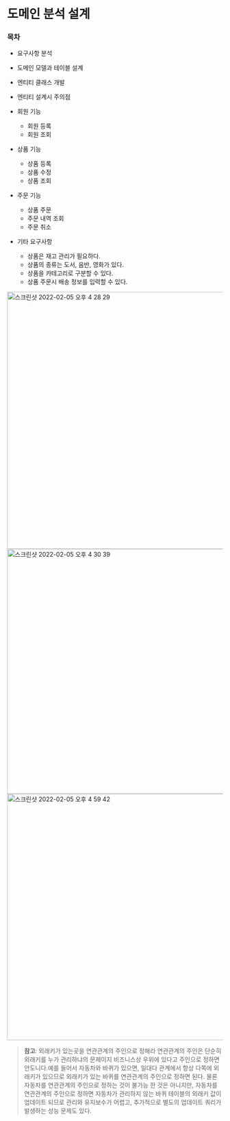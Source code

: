 # 도메인 분석 설계

### 목차
 - 요구사항 분석
 - 도메인 모델과 테이블 설계
 - 엔티티 클래스 개발
 - 엔티티 설계시 주의점

- 회원 기능
	- 회원 등록
	- 회원 조회
- 상품 기능
	- 상품 등록
	- 상품 수정
	- 상품 조회
- 주문 기능
	- 상품 주문
	- 주문 내역 조회
	- 주문 취소
- 기타 요구사항
	- 상품은 재고 관리가 필요하다.
	- 상품의 종류는 도서, 음반, 영화가 있다.
	- 상품을 카테고리로 구분할 수 있다.
	- 상품 주문시 배송 정보를 입력할 수 있다.

	
<img width="601" alt="스크린샷 2022-02-05 오후 4 28 29" src="https://user-images.githubusercontent.com/15208005/152632955-bae188bb-567c-456d-9254-e57ff2039332.png">


<img width="572" alt="스크린샷 2022-02-05 오후 4 30 39" src="https://user-images.githubusercontent.com/15208005/152633018-677ea7b7-e554-4e72-a5c9-57c18f7d69af.png">


<img width="576" alt="스크린샷 2022-02-05 오후 4 59 42" src="https://user-images.githubusercontent.com/15208005/152633749-2f27ee77-c6a8-46bc-ba1d-f23abebd85f8.png">

> **참고**: 외래키가 있는곳을 연관관계의 주인으로 정해라
> 연관관계의 주인은 단순히 외래키를 누가 관리하냐의 문제이지 비즈니스상 우위에 있다고 주인으로 정하면 안도니다.예를 들어서 자동차와 바퀴가 있으면, 일대다 관계에서 항상 다쪽에 외래키가 있으므로 외래키가 있는 바퀴를 연관관계의 주인으로 정하면 된다. 물론 자동차를 연관관계의 주인으로 정하는 것이 불가능 한 것은 아니지만, 자동차를 연관관계의 주인으로 정하면 자동차가 관리하지 않는 바퀴 테이블의 외래키 값이 업데이트 되므로 관리와 유지보수가 어렵고, 추가적으로 별도의 업데이트 쿼리가 발생하는 성능 문제도 있다.




 
 
 